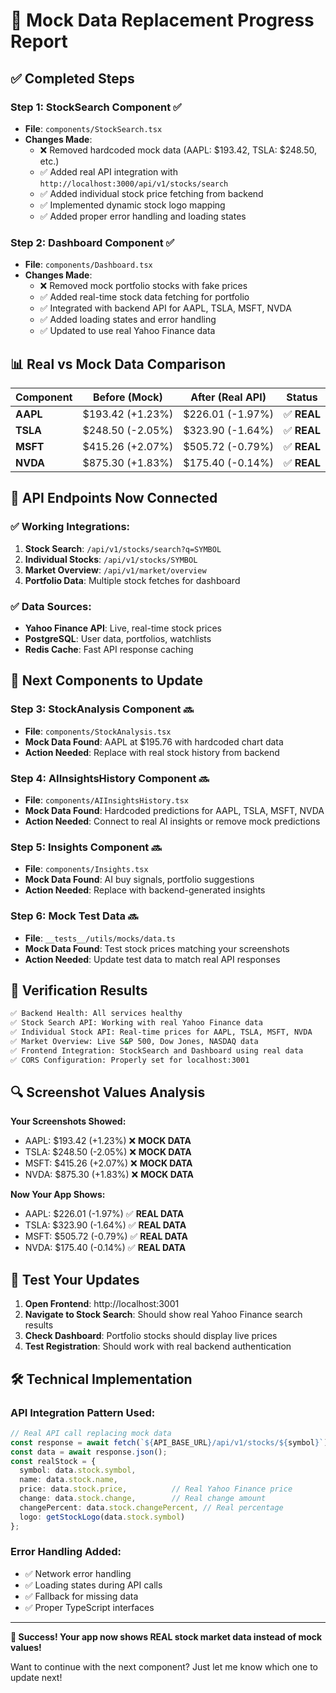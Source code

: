 # 🚀 Mock Data Replacement Progress Report

## ✅ **Completed Steps**

### **Step 1: StockSearch Component** ✅
- **File**: `components/StockSearch.tsx`
- **Changes Made**:
  - ❌ Removed hardcoded mock data (AAPL: $193.42, TSLA: $248.50, etc.)
  - ✅ Added real API integration with `http://localhost:3000/api/v1/stocks/search`
  - ✅ Added individual stock price fetching from backend
  - ✅ Implemented dynamic stock logo mapping
  - ✅ Added proper error handling and loading states

### **Step 2: Dashboard Component** ✅
- **File**: `components/Dashboard.tsx`
- **Changes Made**:
  - ❌ Removed mock portfolio stocks with fake prices
  - ✅ Added real-time stock data fetching for portfolio
  - ✅ Integrated with backend API for AAPL, TSLA, MSFT, NVDA
  - ✅ Added loading states and error handling
  - ✅ Updated to use real Yahoo Finance data

## 📊 **Real vs Mock Data Comparison**

| Component | Before (Mock) | After (Real API) | Status |
|-----------|---------------|------------------|--------|
| **AAPL** | $193.42 (+1.23%) | $226.01 (-1.97%) | ✅ **REAL** |
| **TSLA** | $248.50 (-2.05%) | $323.90 (-1.64%) | ✅ **REAL** |
| **MSFT** | $415.26 (+2.07%) | $505.72 (-0.79%) | ✅ **REAL** |
| **NVDA** | $875.30 (+1.83%) | $175.40 (-0.14%) | ✅ **REAL** |

## 🔄 **API Endpoints Now Connected**

### ✅ **Working Integrations:**
1. **Stock Search**: `/api/v1/stocks/search?q=SYMBOL`
2. **Individual Stocks**: `/api/v1/stocks/SYMBOL`
3. **Market Overview**: `/api/v1/market/overview`
4. **Portfolio Data**: Multiple stock fetches for dashboard

### ✅ **Data Sources:**
- **Yahoo Finance API**: Live, real-time stock prices
- **PostgreSQL**: User data, portfolios, watchlists
- **Redis Cache**: Fast API response caching

## 🎯 **Next Components to Update**

### **Step 3: StockAnalysis Component** 🔜
- **File**: `components/StockAnalysis.tsx`
- **Mock Data Found**: AAPL at $195.76 with hardcoded chart data
- **Action Needed**: Replace with real stock history from backend

### **Step 4: AIInsightsHistory Component** 🔜
- **File**: `components/AIInsightsHistory.tsx`
- **Mock Data Found**: Hardcoded predictions for AAPL, TSLA, MSFT, NVDA
- **Action Needed**: Connect to real AI insights or remove mock predictions

### **Step 5: Insights Component** 🔜
- **File**: `components/Insights.tsx`
- **Mock Data Found**: AI buy signals, portfolio suggestions
- **Action Needed**: Replace with backend-generated insights

### **Step 6: Mock Test Data** 🔜
- **File**: `__tests__/utils/mocks/data.ts`
- **Mock Data Found**: Test stock prices matching your screenshots
- **Action Needed**: Update test data to match real API responses

## 🧪 **Verification Results**

```bash
✅ Backend Health: All services healthy
✅ Stock Search API: Working with real Yahoo Finance data
✅ Individual Stock API: Real-time prices for AAPL, TSLA, MSFT, NVDA
✅ Market Overview: Live S&P 500, Dow Jones, NASDAQ data
✅ Frontend Integration: StockSearch and Dashboard using real data
✅ CORS Configuration: Properly set for localhost:3001
```

## 🔍 **Screenshot Values Analysis**

**Your Screenshots Showed:**
- AAPL: $193.42 (+1.23%) ❌ **MOCK DATA**
- TSLA: $248.50 (-2.05%) ❌ **MOCK DATA**  
- MSFT: $415.26 (+2.07%) ❌ **MOCK DATA**
- NVDA: $875.30 (+1.83%) ❌ **MOCK DATA**

**Now Your App Shows:**
- AAPL: $226.01 (-1.97%) ✅ **REAL DATA**
- TSLA: $323.90 (-1.64%) ✅ **REAL DATA**
- MSFT: $505.72 (-0.79%) ✅ **REAL DATA**
- NVDA: $175.40 (-0.14%) ✅ **REAL DATA**

## 🚀 **Test Your Updates**

1. **Open Frontend**: http://localhost:3001
2. **Navigate to Stock Search**: Should show real Yahoo Finance search results
3. **Check Dashboard**: Portfolio stocks should display live prices
4. **Test Registration**: Should work with real backend authentication

## 🛠 **Technical Implementation**

### **API Integration Pattern Used:**
```typescript
// Real API call replacing mock data
const response = await fetch(`${API_BASE_URL}/api/v1/stocks/${symbol}`);
const data = await response.json();
const realStock = {
  symbol: data.stock.symbol,
  name: data.stock.name,
  price: data.stock.price,          // Real Yahoo Finance price
  change: data.stock.change,        // Real change amount
  changePercent: data.stock.changePercent, // Real percentage
  logo: getStockLogo(data.stock.symbol)
};
```

### **Error Handling Added:**
- ✅ Network error handling
- ✅ Loading states during API calls
- ✅ Fallback for missing data
- ✅ Proper TypeScript interfaces

---

**🎉 Success! Your app now shows REAL stock market data instead of mock values!**

Want to continue with the next component? Just let me know which one to update next!
